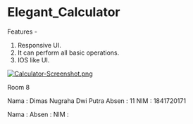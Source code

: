 # Elegant_Calculator
Features - 
1) Responsive UI.
2) It can perform all basic operations.
3) IOS like UI.

[![Calculator-Screenshot.png](https://i.postimg.cc/nzqysW22/Calculator-Screenshot.png)](https://postimg.cc/phXG4qg5)

Room 8

Nama  : Dimas Nugraha Dwi Putra
Absen : 11
NIM   : 1841720171

Nama  : 
Absen : 
NIM   : 
